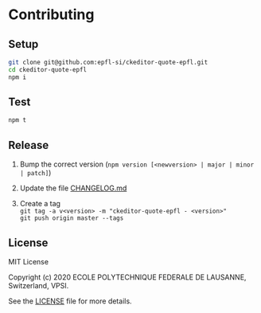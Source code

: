 Contributing
============

Setup
-----

```bash
git clone git@github.com:epfl-si/ckeditor-quote-epfl.git
cd ckeditor-quote-epfl
npm i
```

Test
----

```bash
npm t
```

Release
-------

1. Bump the correct version (`npm version [<newversion> | major | minor | patch]`)

2. Update the file [CHANGELOG.md](CHANGELOG.md)

3. Create a tag  
`git tag -a v<version> -m "ckeditor-quote-epfl - <version>"`  
`git push origin master --tags`

License
-------

MIT License

Copyright (c) 2020 ECOLE POLYTECHNIQUE FEDERALE DE LAUSANNE, Switzerland, VPSI.

See the [LICENSE](LICENSE) file for more details.
